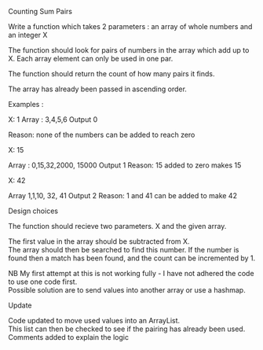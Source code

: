 Counting Sum Pairs

Write a function which takes 2 parameters : an array of whole numbers and an integer X

The function should look for pairs of numbers in the array which add up to X.
Each array element can only be used in one par.

The function should return the count of how many pairs it finds.

The array has already been passed in ascending order.

Examples : 

X: 1
Array : 3,4,5,6
Output 0

Reason: none of the numbers can be added to reach zero

X: 15

Array : 0,15,32,2000, 15000
Output 1
Reason: 15 added to zero makes 15

X: 42

Array 1,1,10, 32, 41
Output 2
Reason: 1 and 41 can be added to make 42

Design choices

The function should recieve two parameters. X and the given array.

The first value in the array should be subtracted from X.  
The array should then be searched to find this number.
If the number is found then a match has been found, and the count can be incremented by 1.

NB
My first attempt at this is not working fully -
I have not adhered the code to use one code first.  
Possible solution are to send values into another array or use a hashmap.

Update

Code updated to move used values into an ArrayList.  
This list can then be checked to see if the pairing has already been used.
Comments added to explain the logic